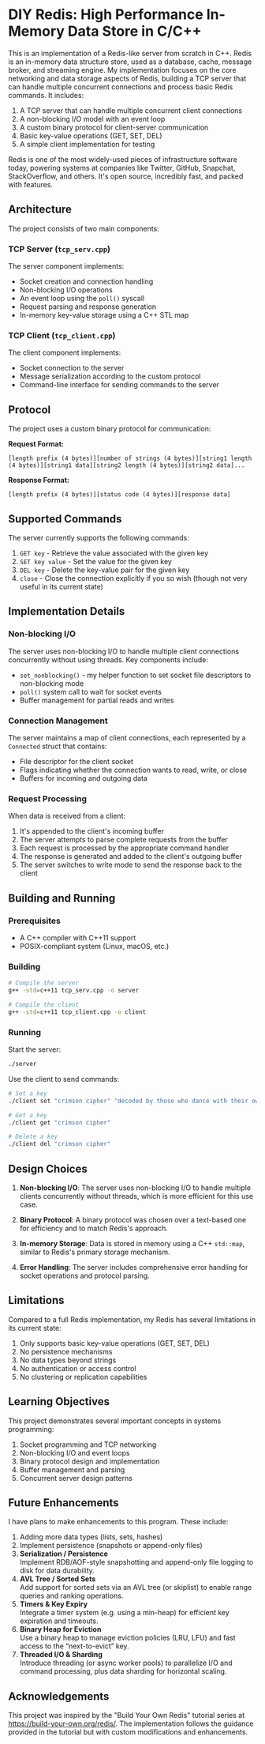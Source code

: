 # DIY Redis: High Performance In-Memory Data Store in C/C++

This is an implementation of a Redis-like server from scratch in C++. Redis is an in-memory data structure store, used as a database, cache, message broker, and streaming engine. My implementation focuses on the core networking and data storage aspects of Redis, building a TCP server that can handle multiple concurrent connections and process basic Redis commands. It includes:

1. A TCP server that can handle multiple concurrent client connections
2. A non-blocking I/O model with an event loop
3. A custom binary protocol for client-server communication
4. Basic key-value operations (GET, SET, DEL)
5. A simple client implementation for testing

Redis is one of the most widely-used pieces of infrastructure software today, powering systems at companies like Twitter, GitHub, Snapchat, StackOverflow, and others. It's open source, incredibly fast, and packed with features.

## Architecture

The project consists of two main components:

### TCP Server (`tcp_serv.cpp`)

The server component implements:
- Socket creation and connection handling
- Non-blocking I/O operations
- An event loop using the `poll()` syscall
- Request parsing and response generation
- In-memory key-value storage using a C++ STL map

### TCP Client (`tcp_client.cpp`)

The client component implements:
- Socket connection to the server
- Message serialization according to the custom protocol
- Command-line interface for sending commands to the server

## Protocol

The project uses a custom binary protocol for communication:

**Request Format:**
```
[length prefix (4 bytes)][number of strings (4 bytes)][string1 length (4 bytes)][string1 data][string2 length (4 bytes)][string2 data]...
```

**Response Format:**
```
[length prefix (4 bytes)][status code (4 bytes)][response data]
```

## Supported Commands

The server currently supports the following commands:

1. `GET key` - Retrieve the value associated with the given key
2. `SET key value` - Set the value for the given key
3. `DEL key` - Delete the key-value pair for the given key
4. `close` - Close the connection explicitly if you so wish (though not very useful in its current state)

## Implementation Details

### Non-blocking I/O

The server uses non-blocking I/O to handle multiple client connections concurrently without using threads. Key components include:

- `set_nonblocking()` - my helper function to set socket file descriptors to non-blocking mode
- `poll()` system call to wait for socket events
- Buffer management for partial reads and writes

### Connection Management

The server maintains a map of client connections, each represented by a `Connected` struct that contains:
- File descriptor for the client socket
- Flags indicating whether the connection wants to read, write, or close
- Buffers for incoming and outgoing data

### Request Processing

When data is received from a client:
1. It's appended to the client's incoming buffer
2. The server attempts to parse complete requests from the buffer
3. Each request is processed by the appropriate command handler
4. The response is generated and added to the client's outgoing buffer
5. The server switches to write mode to send the response back to the client

## Building and Running

### Prerequisites

- A C++ compiler with C++11 support
- POSIX-compliant system (Linux, macOS, etc.)

### Building

```bash
# Compile the server
g++ -std=c++11 tcp_serv.cpp -o server

# Compile the client
g++ -std=c++11 tcp_client.cpp -o client
```

### Running

Start the server:
```bash
./server
```

Use the client to send commands:
```bash
# Set a key
./client set "crimson cipher" "decoded by those who dance with their own shadows"

# Get a key
./client get "crimson cipher"

# Delete a key
./client del "crimson cipher"
```

## Design Choices

1. **Non-blocking I/O**: The server uses non-blocking I/O to handle multiple clients concurrently without threads, which is more efficient for this use case.

2. **Binary Protocol**: A binary protocol was chosen over a text-based one for efficiency and to match Redis's approach.

3. **In-memory Storage**: Data is stored in memory using a C++ `std::map`, similar to Redis's primary storage mechanism.

4. **Error Handling**: The server includes comprehensive error handling for socket operations and protocol parsing.

## Limitations

Compared to a full Redis implementation, my Redis has several limitations in its current state:

1. Only supports basic key-value operations (GET, SET, DEL)
2. No persistence mechanisms
3. No data types beyond strings
4. No authentication or access control
5. No clustering or replication capabilities

## Learning Objectives

This project demonstrates several important concepts in systems programming:

1. Socket programming and TCP networking
2. Non-blocking I/O and event loops
3. Binary protocol design and implementation
4. Buffer management and parsing
5. Concurrent server design patterns

## Future Enhancements

I have plans to make enhancements to this program. These include:

1. Adding more data types (lists, sets, hashes)
2. Implement persistence (snapshots or append-only files)
3. **Serialization / Persistence**  
   Implement RDB/AOF-style snapshotting and append-only file logging to disk for data durability.  
4. **AVL Tree / Sorted Sets**  
   Add support for sorted sets via an AVL tree (or skiplist) to enable range queries and ranking operations.  
5. **Timers & Key Expiry**  
   Integrate a timer system (e.g. using a min-heap) for efficient key expiration and timeouts.  
6. **Binary Heap for Eviction**  
   Use a binary heap to manage eviction policies (LRU, LFU) and fast access to the “next-to-evict” key.  
7. **Threaded I/O & Sharding**  
   Introduce threading (or async worker pools) to parallelize I/O and command processing, plus data sharding for horizontal scaling.  

## Acknowledgements

This project was inspired by the "Build Your Own Redis" tutorial series at https://build-your-own.org/redis/. The implementation follows the guidance provided in the tutorial but with custom modifications and enhancements.



